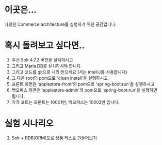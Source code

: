 # 이곳은...
다양한 Commerce architecture를 실험하기 위한 공간입니다. 

# 혹시 돌려보고 싶다면..

1. 우선 Solr 4.7.2 버전을 설치하시고
1. 그리고 Maria DB를 설치하셔야 합니다.
1. 그리고 코드를 git으로 내려 받으세요 (저는 intelliJ를 사용합니다)
1. 그 다음 root의 pom으로 'clean install'을 실행하시고 
1. 프론트 화면은 'applestore-front'의 pom으로 'spring-boot:run'을 실행하시고
1. 백오피스 화면은 'applestore-admin'의 pom으로 'spring-boot:run'을 실행하면 됩니다. 
1. 각각 포트는 프론트는 10001번, 백오피스는 10002번 입니다. 
  
# 실험 시나리오 
1. Solr + RDB(ORM)으로 상품 리스트 만들어보기   